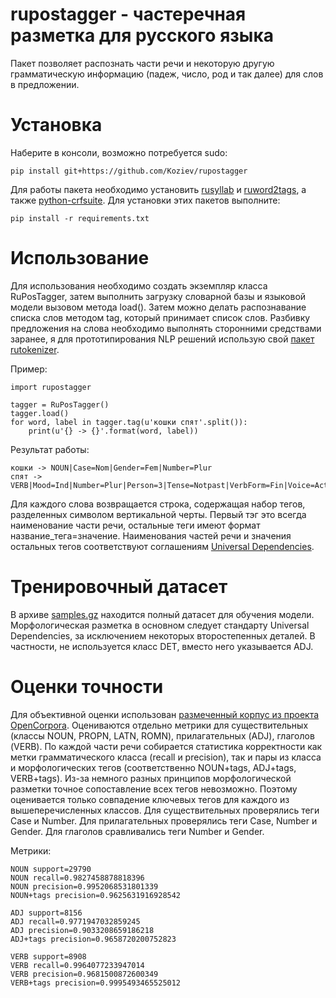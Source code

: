 # rupostagger - частеречная разметка для русского языка

Пакет позволяет распознать части речи и некоторую другую грамматическую
информацию (падеж, число, род и так далее) для слов в предложении.

# Установка

Наберите в консоли, возможно потребуется sudo:

```
pip install git+https://github.com/Koziev/rupostagger
```

Для работы пакета необходимо установить [rusyllab](https://github.com/Koziev/rusyllab)
и [ruword2tags](https://github.com/Koziev/ruword2tags), а также [python-crfsuite](https://python-crfsuite.readthedocs.io/en/latest/).
Для установки этих пакетов выполните:

```
pip install -r requirements.txt
```


# Использование

Для использования необходимо создать экземпляр класса RuPosTagger, затем
выполнить загрузку словарной базы и языковой модели вызовом метода load().
Затем можно делать распознавание списка слов методом tag, который принимает
список слов. Разбивку предложения на слова необходимо выполнять сторонними
средствами заранее, я для прототипирования NLP решений использую свой [пакет rutokenizer](https://github.com/Koziev/rutokenizer).

Пример:

```
import rupostagger

tagger = RuPosTagger()
tagger.load()
for word, label in tagger.tag(u'кошки спят'.split()):
	print(u'{} -> {}'.format(word, label))
```

Результат работы:

```
кошки -> NOUN|Case=Nom|Gender=Fem|Number=Plur
спят -> VERB|Mood=Ind|Number=Plur|Person=3|Tense=Notpast|VerbForm=Fin|Voice=Act
```

Для каждого слова возвращается строка, содержащая набор тегов, разделенных символом вертикальной черты. Первый
тэг это всегда наименование части речи, остальные теги имеют формат название_тега=значение. Наименования частей
речи и значения остальных тегов соответствуют соглашениям [Universal Dependencies](https://universaldependencies.org/).

# Тренировочный датасет

В архиве [samples.gz](https://github.com/Koziev/rupostagger/tmp/samples.gz) находится полный датасет для обучения модели. Морфологическая разметка в основном следует стандарту
Universal Dependencies, за исключением некоторых второстепенных деталей. В частности, не используется класс DET, вместо
него указывается ADJ.

# Оценки точности

Для объективной оценки использован [размеченный корпус из проекта OpenCorpora](http://opencorpora.org/files/export/annot/annot.opcorpora.no_ambig.xml.bz2).
Оцениваются отдельно метрики для существительных (классы NOUN, PROPN, LATN, ROMN),
прилагательных (ADJ), глаголов (VERB). По каждой части речи собирается статистика корректности
как метки грамматического класса (recall и precision), так и пары из класса
и морфологических тегов (соответственно NOUN+tags,
ADJ+tags, VERB+tags).  Из-за немного разных принципов морфологической
разметки точное сопоставление всех тегов невозможно. Поэтому оценивается
только совпадение ключевых тегов для каждого
из вышеперечисленных классов.  Для существительных проверялись теги Case и Number.
Для прилагательных проверялись теги Case, Number и Gender. Для глаголов
сравливались теги Number и Gender.

Метрики:

```
NOUN support=29790
NOUN recall=0.9827458878818396
NOUN precision=0.9952068531801339
NOUN+tags precision=0.9625631916928542

ADJ support=8156
ADJ recall=0.9771947032859245
ADJ precision=0.9033208659186218
ADJ+tags precision=0.9658720200752823

VERB support=8908
VERB recall=0.9964077233947014
VERB precision=0.9681500872600349
VERB+tags precision=0.9995493465525012
```
